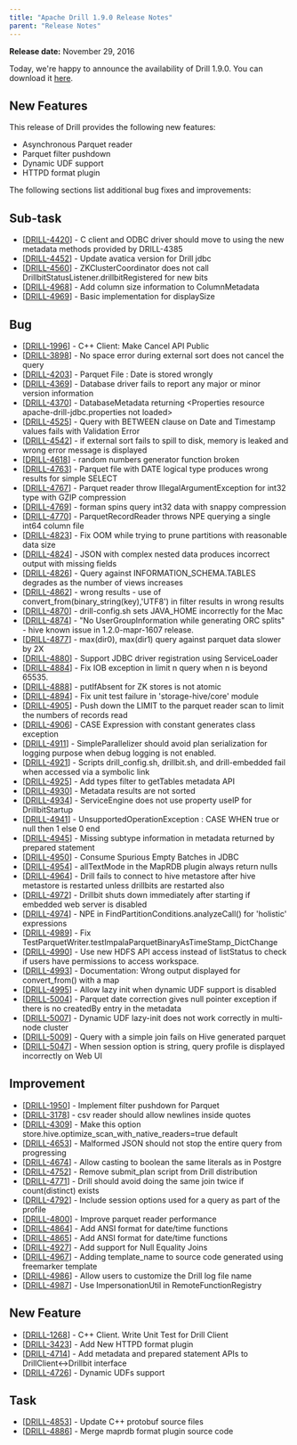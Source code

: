 ```yaml
---
title: "Apache Drill 1.9.0 Release Notes"
parent: "Release Notes"
---
```


**Release date:**  November 29, 2016

Today, we're happy to announce the availability of Drill 1.9.0. You can download it [here](https://drill.apache.org/download/).

## New Features
This release of Drill provides the following new features: 

- Asynchronous Parquet reader
- Parquet filter pushdown  
- Dynamic UDF support  
- HTTPD format plugin  

The following sections list additional bug fixes and improvements:  

<h2>        Sub-task
</h2>
<ul>
<li>[<a href='https://issues.apache.org/jira/browse/DRILL-4420'>DRILL-4420</a>] -         C client and ODBC driver should move to using the new metadata methods provided by DRILL-4385
</li>
<li>[<a href='https://issues.apache.org/jira/browse/DRILL-4452'>DRILL-4452</a>] -         Update avatica version for Drill jdbc
</li>
<li>[<a href='https://issues.apache.org/jira/browse/DRILL-4560'>DRILL-4560</a>] -         ZKClusterCoordinator does not call DrillbitStatusListener.drillbitRegistered for new bits
</li>
<li>[<a href='https://issues.apache.org/jira/browse/DRILL-4968'>DRILL-4968</a>] -         Add column size information to ColumnMetadata
</li>
<li>[<a href='https://issues.apache.org/jira/browse/DRILL-4969'>DRILL-4969</a>] -         Basic implementation for displaySize
</li>
</ul>
                            
<h2>        Bug
</h2>
<ul>
<li>[<a href='https://issues.apache.org/jira/browse/DRILL-1996'>DRILL-1996</a>] -         C++ Client: Make Cancel API Public
</li>
<li>[<a href='https://issues.apache.org/jira/browse/DRILL-3898'>DRILL-3898</a>] -         No space error during external sort does not cancel the query
</li>
<li>[<a href='https://issues.apache.org/jira/browse/DRILL-4203'>DRILL-4203</a>] -         Parquet File : Date is stored wrongly
</li>
<li>[<a href='https://issues.apache.org/jira/browse/DRILL-4369'>DRILL-4369</a>] -         Database driver fails to report any major or minor version information
</li>
<li>[<a href='https://issues.apache.org/jira/browse/DRILL-4370'>DRILL-4370</a>] -         DatabaseMetadata returning &lt;Properties resource apache-drill-jdbc.properties not loaded&gt;
</li>
<li>[<a href='https://issues.apache.org/jira/browse/DRILL-4525'>DRILL-4525</a>] -         Query with BETWEEN clause on Date and Timestamp values fails with Validation Error
</li>
<li>[<a href='https://issues.apache.org/jira/browse/DRILL-4542'>DRILL-4542</a>] -         if external sort fails to spill to disk, memory is leaked and wrong error message is displayed
</li>
<li>[<a href='https://issues.apache.org/jira/browse/DRILL-4618'>DRILL-4618</a>] -         random numbers generator function broken
</li>
<li>[<a href='https://issues.apache.org/jira/browse/DRILL-4763'>DRILL-4763</a>] -         Parquet file with DATE logical type produces wrong results for simple SELECT
</li>
<li>[<a href='https://issues.apache.org/jira/browse/DRILL-4767'>DRILL-4767</a>] -         Parquet reader throw IllegalArgumentException for int32 type with GZIP compression
</li>
<li>[<a href='https://issues.apache.org/jira/browse/DRILL-4769'>DRILL-4769</a>] -         forman spins query int32 data with snappy compression
</li>
<li>[<a href='https://issues.apache.org/jira/browse/DRILL-4770'>DRILL-4770</a>] -         ParquetRecordReader throws NPE querying a single int64 column file
</li>
<li>[<a href='https://issues.apache.org/jira/browse/DRILL-4823'>DRILL-4823</a>] -         Fix OOM while trying to prune partitions with reasonable data size
</li>
<li>[<a href='https://issues.apache.org/jira/browse/DRILL-4824'>DRILL-4824</a>] -         JSON with complex nested data produces incorrect output with missing fields
</li>
<li>[<a href='https://issues.apache.org/jira/browse/DRILL-4826'>DRILL-4826</a>] -         Query against INFORMATION_SCHEMA.TABLES degrades as the number of views increases
</li>
<li>[<a href='https://issues.apache.org/jira/browse/DRILL-4862'>DRILL-4862</a>] -         wrong results - use of convert_from(binary_string(key),&#39;UTF8&#39;) in filter results in wrong results
</li>
<li>[<a href='https://issues.apache.org/jira/browse/DRILL-4870'>DRILL-4870</a>] -         drill-config.sh sets JAVA_HOME incorrectly for the Mac
</li>
<li>[<a href='https://issues.apache.org/jira/browse/DRILL-4874'>DRILL-4874</a>] -         &quot;No UserGroupInformation while generating ORC splits&quot; - hive known issue in 1.2.0-mapr-1607 release.
</li>
<li>[<a href='https://issues.apache.org/jira/browse/DRILL-4877'>DRILL-4877</a>] -         max(dir0), max(dir1) query against parquet data slower by 2X
</li>
<li>[<a href='https://issues.apache.org/jira/browse/DRILL-4880'>DRILL-4880</a>] -         Support JDBC driver registration using ServiceLoader 
</li>
<li>[<a href='https://issues.apache.org/jira/browse/DRILL-4884'>DRILL-4884</a>] -         Fix IOB exception in limit n query when n is beyond 65535.
</li>
<li>[<a href='https://issues.apache.org/jira/browse/DRILL-4888'>DRILL-4888</a>] -         putIfAbsent for ZK stores is not atomic
</li>
<li>[<a href='https://issues.apache.org/jira/browse/DRILL-4894'>DRILL-4894</a>] -         Fix unit test failure in &#39;storage-hive/core&#39; module
</li>
<li>[<a href='https://issues.apache.org/jira/browse/DRILL-4905'>DRILL-4905</a>] -         Push down the LIMIT to the parquet reader scan to limit the numbers of records read
</li>
<li>[<a href='https://issues.apache.org/jira/browse/DRILL-4906'>DRILL-4906</a>] -         CASE Expression with constant generates class exception
</li>
<li>[<a href='https://issues.apache.org/jira/browse/DRILL-4911'>DRILL-4911</a>] -         SimpleParallelizer should avoid plan serialization for logging purpose when debug logging is not enabled.
</li>
<li>[<a href='https://issues.apache.org/jira/browse/DRILL-4921'>DRILL-4921</a>] -         Scripts drill_config.sh,  drillbit.sh, and drill-embedded fail when accessed via a symbolic link
</li>
<li>[<a href='https://issues.apache.org/jira/browse/DRILL-4925'>DRILL-4925</a>] -         Add types filter to getTables metadata API
</li>
<li>[<a href='https://issues.apache.org/jira/browse/DRILL-4930'>DRILL-4930</a>] -         Metadata results are not sorted
</li>
<li>[<a href='https://issues.apache.org/jira/browse/DRILL-4934'>DRILL-4934</a>] -         ServiceEngine does not use property useIP for DrillbitStartup
</li>
<li>[<a href='https://issues.apache.org/jira/browse/DRILL-4941'>DRILL-4941</a>] -         UnsupportedOperationException : CASE WHEN true or null then 1 else 0 end
</li>
<li>[<a href='https://issues.apache.org/jira/browse/DRILL-4945'>DRILL-4945</a>] -         Missing subtype information in metadata returned by prepared statement
</li>
<li>[<a href='https://issues.apache.org/jira/browse/DRILL-4950'>DRILL-4950</a>] -         Consume Spurious Empty Batches in JDBC
</li>
<li>[<a href='https://issues.apache.org/jira/browse/DRILL-4954'>DRILL-4954</a>] -         allTextMode in the MapRDB plugin always return nulls
</li>
<li>[<a href='https://issues.apache.org/jira/browse/DRILL-4964'>DRILL-4964</a>] -         Drill fails to connect to hive metastore after hive metastore is restarted unless drillbits are restarted also
</li>
<li>[<a href='https://issues.apache.org/jira/browse/DRILL-4972'>DRILL-4972</a>] -         Drillbit shuts down immediately after starting if embedded web server is disabled
</li>
<li>[<a href='https://issues.apache.org/jira/browse/DRILL-4974'>DRILL-4974</a>] -         NPE in FindPartitionConditions.analyzeCall() for &#39;holistic&#39; expressions
</li>
<li>[<a href='https://issues.apache.org/jira/browse/DRILL-4989'>DRILL-4989</a>] -         Fix TestParquetWriter.testImpalaParquetBinaryAsTimeStamp_DictChange
</li>
<li>[<a href='https://issues.apache.org/jira/browse/DRILL-4990'>DRILL-4990</a>] -         Use new HDFS API access instead of listStatus to check if users have permissions to access workspace.
</li>
<li>[<a href='https://issues.apache.org/jira/browse/DRILL-4993'>DRILL-4993</a>] -         Documentation: Wrong output displayed for convert_from() with a map
</li>
<li>[<a href='https://issues.apache.org/jira/browse/DRILL-4995'>DRILL-4995</a>] -         Allow lazy init when dynamic UDF support is disabled
</li>
<li>[<a href='https://issues.apache.org/jira/browse/DRILL-5004'>DRILL-5004</a>] -         Parquet date correction gives null pointer exception if there is no createdBy entry in the metadata
</li>
<li>[<a href='https://issues.apache.org/jira/browse/DRILL-5007'>DRILL-5007</a>] -         Dynamic UDF lazy-init does not work correctly in multi-node cluster
</li>
<li>[<a href='https://issues.apache.org/jira/browse/DRILL-5009'>DRILL-5009</a>] -         Query with a simple join fails on Hive generated parquet
</li>
<li>[<a href='https://issues.apache.org/jira/browse/DRILL-5047'>DRILL-5047</a>] -         When session option is string, query profile is displayed incorrectly on Web UI
</li>
</ul>
                        
<h2>        Improvement
</h2>
<ul>
<li>[<a href='https://issues.apache.org/jira/browse/DRILL-1950'>DRILL-1950</a>] -         Implement filter pushdown for Parquet
</li>
<li>[<a href='https://issues.apache.org/jira/browse/DRILL-3178'>DRILL-3178</a>] -         csv reader should allow newlines inside quotes 
</li>
<li>[<a href='https://issues.apache.org/jira/browse/DRILL-4309'>DRILL-4309</a>] -         Make this option store.hive.optimize_scan_with_native_readers=true default
</li>
<li>[<a href='https://issues.apache.org/jira/browse/DRILL-4653'>DRILL-4653</a>] -         Malformed JSON should not stop the entire query from progressing
</li>
<li>[<a href='https://issues.apache.org/jira/browse/DRILL-4674'>DRILL-4674</a>] -         Allow casting to boolean the same literals as in Postgre
</li>
<li>[<a href='https://issues.apache.org/jira/browse/DRILL-4752'>DRILL-4752</a>] -         Remove submit_plan script from Drill distribution
</li>
<li>[<a href='https://issues.apache.org/jira/browse/DRILL-4771'>DRILL-4771</a>] -         Drill should avoid doing the same join twice if count(distinct) exists
</li>
<li>[<a href='https://issues.apache.org/jira/browse/DRILL-4792'>DRILL-4792</a>] -         Include session options used for a query as part of the profile
</li>
<li>[<a href='https://issues.apache.org/jira/browse/DRILL-4800'>DRILL-4800</a>] -         Improve parquet reader performance
</li>
<li>[<a href='https://issues.apache.org/jira/browse/DRILL-4864'>DRILL-4864</a>] -         Add ANSI format for date/time functions
</li>
<li>[<a href='https://issues.apache.org/jira/browse/DRILL-4865'>DRILL-4865</a>] -         Add ANSI format for date/time functions
</li>
<li>[<a href='https://issues.apache.org/jira/browse/DRILL-4927'>DRILL-4927</a>] -         Add support for Null Equality Joins
</li>
<li>[<a href='https://issues.apache.org/jira/browse/DRILL-4967'>DRILL-4967</a>] -         Adding template_name to source code generated using freemarker template
</li>
<li>[<a href='https://issues.apache.org/jira/browse/DRILL-4986'>DRILL-4986</a>] -         Allow users to customize the Drill log file name
</li>
<li>[<a href='https://issues.apache.org/jira/browse/DRILL-4987'>DRILL-4987</a>] -         Use ImpersonationUtil in RemoteFunctionRegistry
</li>
</ul>
            
<h2>        New Feature
</h2>
<ul>
<li>[<a href='https://issues.apache.org/jira/browse/DRILL-1268'>DRILL-1268</a>] -         C++ Client. Write Unit Test for Drill Client
</li>
<li>[<a href='https://issues.apache.org/jira/browse/DRILL-3423'>DRILL-3423</a>] -         Add New HTTPD format plugin
</li>
<li>[<a href='https://issues.apache.org/jira/browse/DRILL-4714'>DRILL-4714</a>] -         Add metadata and prepared statement APIs to DrillClient&lt;-&gt;Drillbit interface
</li>
<li>[<a href='https://issues.apache.org/jira/browse/DRILL-4726'>DRILL-4726</a>] -         Dynamic UDFs support
</li>
</ul>
                                                        
<h2>        Task
</h2>
<ul>
<li>[<a href='https://issues.apache.org/jira/browse/DRILL-4853'>DRILL-4853</a>] -         Update C++ protobuf source files
</li>
<li>[<a href='https://issues.apache.org/jira/browse/DRILL-4886'>DRILL-4886</a>] -         Merge maprdb format plugin source code
</li>
</ul>
                